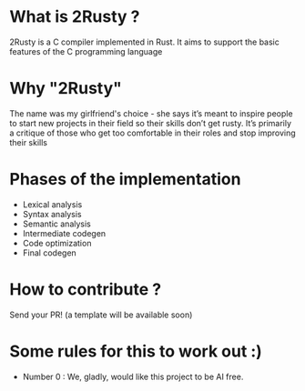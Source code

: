 # What is 2Rusty ? 

2Rusty is a C compiler implemented in Rust. It aims to support the basic features of the C programming language

# Why "2Rusty"

The name was my girlfriend's choice - she says it’s meant to inspire people to start new projects in their field so their skills don’t get rusty. It’s primarily a critique of those who get too comfortable in their roles and stop improving their skills

# Phases of the implementation

- Lexical analysis
- Syntax analysis
- Semantic analysis
- Intermediate codegen
- Code optimization
- Final codegen

# How to contribute ?

Send your PR! (a template will be available soon)

# Some rules for this to work out :)

- Number 0 : We, gladly, would like this project to be AI free.